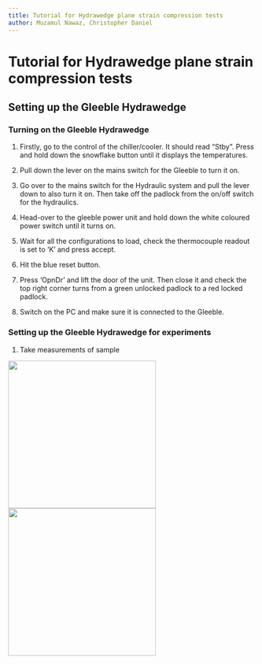 ```yaml
---
title: Tutorial for Hydrawedge plane strain compression tests
author: Muzamul Nawaz, Christopher Daniel
---
```


# Tutorial for Hydrawedge plane strain compression tests

## Setting up the Gleeble Hydrawedge
### Turning on the Gleeble Hydrawedge
1)	Firstly, go to the control of the chiller/cooler. It should read “Stby”. Press and hold down the snowflake button until it displays the temperatures. 

2)	Pull down the lever on the mains switch for the Gleeble to turn it on. 

3)	Go over to the mains switch for the Hydraulic system and pull the lever down to also turn it on. Then take off the padlock from the on/off switch for the hydraulics. 

4)	Head-over to the gleeble power unit and hold down the white coloured power switch until it turns on.

5)	Wait for all the configurations to load, check the thermocouple readout is set to ‘K’ and press accept. 

6)	Hit the blue reset button.

7)	Press ‘OpnDr’ and lift the door of the unit. Then close it and check the top right corner turns from a green unlocked padlock to a red locked padlock. 

8)	Switch on the PC and make sure it is connected to the Gleeble.

### Setting up the Gleeble Hydrawedge for experiments
1)	Take measurements of sample 

<img src="/wiki/assets/images/posts/Measurement of thickness.jpg" width="300" height="300"> 
<img src="/wiki/assets/images/posts/Measurement of width.jpg" width="300" height="300">  

